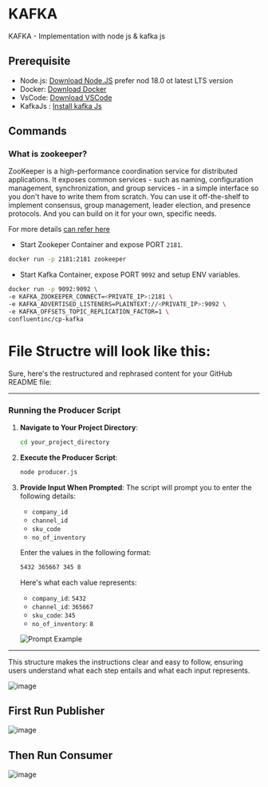 # KAFKA
KAFKA - Implementation with node js & kafka js

## Prerequisite

  - Node.js: [Download Node.JS](https://nodejs.org/en)  prefer nod 18.0 ot latest LTS version
  - Docker: [Download Docker](https://www.docker.com)
  - VsCode: [Download VSCode](https://code.visualstudio.com)
  - KafkaJs : [Install kafka Js](https://kafka.js.org/)

## Commands

### What is zookeeper?

ZooKeeper is a high-performance coordination service for distributed applications. It exposes common services - such as naming, configuration management, synchronization, and group services - in a simple interface so you don't have to write them from scratch. You can use it off-the-shelf to implement consensus, group management, leader election, and presence protocols. And you can build on it for your own, specific needs.

For more details [can refer here](https://zookeeper.apache.org/doc/current/index.html)

- Start Zookeper Container and expose PORT `2181`.
```bash
docker run -p 2181:2181 zookeeper
```
- Start Kafka Container, expose PORT `9092` and setup ENV variables.
```bash
docker run -p 9092:9092 \
-e KAFKA_ZOOKEEPER_CONNECT=<PRIVATE_IP>:2181 \
-e KAFKA_ADVERTISED_LISTENERS=PLAINTEXT://<PRIVATE_IP>:9092 \
-e KAFKA_OFFSETS_TOPIC_REPLICATION_FACTOR=1 \
confluentinc/cp-kafka
```

# File Structre will look like this:
Sure, here's the restructured and rephrased content for your GitHub README file:

---

### Running the Producer Script

1. **Navigate to Your Project Directory**:
   ```sh
   cd your_project_directory
   ```

2. **Execute the Producer Script**:
   ```sh
   node producer.js
   ```

3. **Provide Input When Prompted**:
   The script will prompt you to enter the following details:
   - `company_id`
   - `channel_id`
   - `sku_code`
   - `no_of_inventory`

   Enter the values in the following format:
   ```sh
   5432 365667 345 8
   ```

   Here's what each value represents:
   - `company_id`: `5432`
   - `channel_id`: `365667`
   - `sku_code`: `345`
   - `no_of_inventory`: `8`

   ![Prompt Example](path_to_your_image.png)

---

This structure makes the instructions clear and easy to follow, ensuring users understand what each step entails and what each input represents.

![image](https://github.com/TravelXML/KAFKA/assets/8361967/a07c9f9e-69b9-42d6-a2e6-787364608247)

## First Run Publisher

![image](https://github.com/TravelXML/KAFKA/assets/8361967/49018263-0863-4c64-9fb0-fd88b111f3bb)


## Then Run Consumer

![image](https://github.com/TravelXML/KAFKA/assets/8361967/cb738745-8263-4208-b6a5-bc54794bb973)

